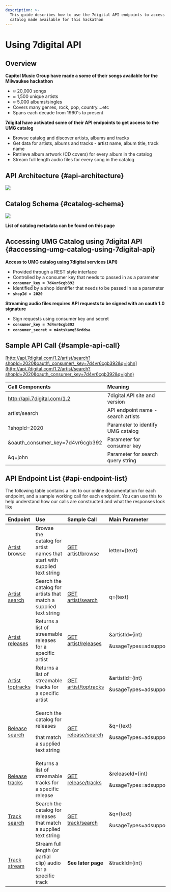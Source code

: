 ```yaml
---
description: >-
  This guide describes how to use the 7digital API endpoints to access the UMG
  catalog made available for this hackathon
---
```


# Using 7digital API

## Overview

**Capitol Music Group have made a some of their songs available for the Milwaukee hackathon**

* ≈ 20,000 songs
* ≈ 1,500 unique artists
* ≈ 5,000 albums/singles
* Covers many genres, rock, pop, country....etc
* Spans each decade from 1960's to present

**7digital have activated some of their API endpoints to get access to the UMG catalog**

* Browse catalog and discover artists, albums and tracks
* Get data for artists, albums and tracks - artist name, album title, track name
* Retrieve album artwork \(CD covers\) for every album in the catalog
* Stream full length audio files for every song in the catalog

## API Architecture {#api-architecture}

![](https://blobscdn.gitbook.com/v0/b/gitbook-28427.appspot.com/o/assets%2F-LMw7rB6tN87JH_K_qhA%2F-LMwD1UzpvNzajWkgi6a%2F-LMwIvwUUzcirU0BfUue%2FScreen%20Shot%202018-09-21%20at%2014.26.15.png?alt=media&token=81fbb381-48d4-42e1-b095-abfd1ba61346)

## Catalog Schema {#catalog-schema}

![](https://blobscdn.gitbook.com/v0/b/gitbook-28427.appspot.com/o/assets%2F-LMw7rB6tN87JH_K_qhA%2F-LMwJ5tFgIIrT6EIKcxI%2F-LMwJqfMuRaZCPrkgRcX%2FScreen%20Shot%202018-09-21%20at%2014.30.11.png?alt=media&token=149c79a7-6abb-4b0f-a092-ae80d82e0d0e)

**​List of catalog metadata can be found on this page​**

## Accessing UMG Catalog using 7digital API {#accessing-umg-catalog-using-7digital-api}

**Access to UMG catalog using 7digital services \(API\)**

* Provided through a REST style interface
* Controlled by a consumer key that needs to passed in as a parameter
* **`consumer_key = 7d4vr6cgb392`**
* Identified by a shop identifier that needs to be passed in as a parameter
* **`shopId = 2020`**

**Streaming audio files requires API requests to be signed with an oauth 1.0 signature**

* Sign requests using consumer key and secret
* **`consumer_key = 7d4vr6cgb392`**
* **`consumer_secret = m4ntskavq56rddsa`**

## Sample API Call {#sample-api-call}

​[http://api.7digital.com/1.2/artist/search?shopId=2020&oauth\_consumer\_key=7d4vr6cgb392&q=john](http://api.7digital.com/1.2/artist/search?shopId=2020&oauth_consumer_key=7d4vr6cgb392&q=john)​

| Call Components | Meaning |
| :--- | :--- |
| http://api.7digital.com/1.2 | 7digital API site and version |
| artist/search | API endpoint name - search artists |
| ?shopId=2020 | Parameter to identify UMG catalog |
| &oauth\_consumer\_key=7d4vr6cgb392 | Parameter for consumer key |
| &q=john | Parameter for search query string |

## API Endpoint List  {#api-endpoint-list}

The following table contains a link to our online documentation for each endpoint, and a sample working call for each endpoint. You can use this to help understand how our calls are constructed and what the responses look like

<table>
  <thead>
    <tr>
      <th style="text-align:left">Endpoint</th>
      <th style="text-align:left">Use</th>
      <th style="text-align:left">Sample Call</th>
      <th style="text-align:left">Main Parameter</th>
    </tr>
  </thead>
  <tbody>
    <tr>
      <td style="text-align:left">​<a href="http://docs.7digital.com/#_artist_browse_get">Artist browse</a>​</td>
      <td
      style="text-align:left">Browse the catalog for artist names that start with supplied text string</td>
        <td
        style="text-align:left">​<a href="http://api.7digital.com/1.2/artist/browse?shopId=2020&amp;oauth_consumer_key=7d4vr6cgb392&amp;letter=ki">GET artist/browse</a>​</td>
          <td
          style="text-align:left">letter={text}</td>
    </tr>
    <tr>
      <td style="text-align:left">​<a href="http://docs.7digital.com/#_artist_search_get">Artist search</a>​</td>
      <td
      style="text-align:left">Search the catalog for artists that match a supplied text string</td>
        <td
        style="text-align:left">​<a href="http://api.7digital.com/1.2/artist/search?shopId=2020&amp;oauth_consumer_key=7d4vr6cgb392&amp;q=john">GET artist/search</a>​</td>
          <td
          style="text-align:left">q={text}</td>
    </tr>
    <tr>
      <td style="text-align:left">​<a href="http://docs.7digital.com/#_artist_releases_get">Artist releases</a>​</td>
      <td
      style="text-align:left">Returns a list of streamable releases for a specific artist</td>
        <td style="text-align:left">​<a href="http://api.7digital.com/1.2/artist/releases?shopId=2020&amp;oauth_consumer_key=7d4vr6cgb392&amp;artistId=1448&amp;usageTypes=adsupportedstreaming">GET artist/releases</a>​</td>
        <td
        style="text-align:left">
          <p>&artistId={int}</p>
          <p>&usageTypes=adsupportedstreaming</p>
          </td>
    </tr>
    <tr>
      <td style="text-align:left">​<a href="http://docs.7digital.com/#_artist_toptracks_get">Artist toptracks</a>​</td>
      <td
      style="text-align:left">Returns a list of streamable tracks for a specific artist</td>
        <td style="text-align:left">​<a href="http://api.7digital.com/1.2/artist/toptracks?shopId=2020&amp;oauth_consumer_key=7d4vr6cgb392&amp;artistId=1448&amp;usageTypes=adsupportedstreaming">GET artist/toptracks</a>​</td>
        <td
        style="text-align:left">
          <p>&artistId={int}</p>
          <p>&usageTypes=adsupportedstreaming</p>
          </td>
    </tr>
    <tr>
      <td style="text-align:left">​<a href="http://docs.7digital.com/#_release_search_get">Release search</a>​</td>
      <td
      style="text-align:left">
        <p>Search the catalog for releases</p>
        <p>that match a supplied text string</p>
        </td>
        <td style="text-align:left">​<a href="http://api.7digital.com/1.2/release/search?shopId=2020&amp;oauth_consumer_key=7d4vr6cgb392&amp;q=john&amp;usageTypes=adsupportedstreaming">GET release/search</a>​</td>
        <td
        style="text-align:left">
          <p>&q={text}</p>
          <p>&usageTypes=adsupportedstreaming</p>
          </td>
    </tr>
    <tr>
      <td style="text-align:left">​<a href="http://docs.7digital.com/#_release_tracks_get">Release tracks</a>​</td>
      <td
      style="text-align:left">Returns a list of streamable tracks for a specific release</td>
        <td style="text-align:left">​<a href="http://api.7digital.com/1.2/release/tracks?shopId=2020&amp;oauth_consumer_key=7d4vr6cgb392&amp;releaseId=5726299&amp;usageTypes=adsupportedstreaming">GET release/tracks</a>​</td>
        <td
        style="text-align:left">
          <p>&releaseId={int}</p>
          <p>&usageTypes=adsupportedstreaming</p>
          </td>
    </tr>
    <tr>
      <td style="text-align:left">​<a href="http://docs.7digital.com/#_track_search_get">Track search</a>​</td>
      <td
      style="text-align:left">Search the catalog for releases that match a supplied text string</td>
        <td
        style="text-align:left">​<a href="http://api.7digital.com/1.2/track/search?shopId=2020&amp;oauth_consumer_key=7d4vr6cgb392&amp;q=john&amp;usageTypes=adsupportedstreaming">GET track/search</a>​</td>
          <td
          style="text-align:left">
            <p>&q={text}</p>
            <p>&usageTypes=adsupportedstreaming</p>
            </td>
    </tr>
    <tr>
      <td style="text-align:left">​<a href="http://docs.7digital.com/#_stream_catalogue_get">Track stream</a>​</td>
      <td
      style="text-align:left">Stream full length (or partial clip) audio for a specific track</td>
        <td
        style="text-align:left"><b>See later page</b>
          </td>
          <td style="text-align:left">&trackId={int}</td>
    </tr>
  </tbody>
</table>